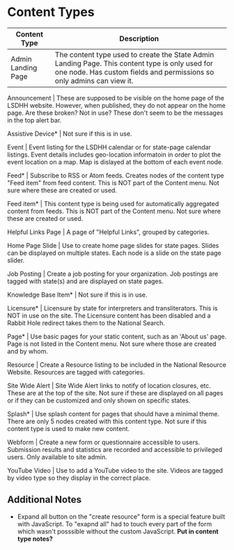# Content Types

Content Type  |  Description
---------- | -------------
Admin Landing Page    | The content type used to create the State Admin Landing Page. This content type is only used for one node. Has custom fields and permissions so only admins can view it. 

Announcement          | These are supposed to be visible on the home page of the LSDHH website. However, when published, they do not appear on the home page. Are these broken? Not in use? These don't seem to be the messages in the top alert bar. 

Assistive Device*     | Not sure if this is in use. 

Event                 | Event listing for the LSDHH calendar or for state-page calendar listings. Event details includes geo-location informatoin in order to plot the event location on a map. Map is dislayed at the bottom of each event node. 

Feed*                 | Subscribe to RSS or Atom feeds. Creates nodes of the content type "Feed item" from feed content. This is NOT part of the Content menu. Not sure where these are created or used. 

Feed item*            | This content type is being used for automatically aggregated content from feeds. This is NOT part of the Content menu. Not sure where these are created or used. 

Helpful Links Page	  | A page of "Helpful Links", grouped by categories. 

Home Page Slide	      | Use to create home page slides for state pages. Slides can be displayed on multiple states. Each node is a slide on the state page slider. 

Job Posting	          | Create a job posting for your organization. Job postings are tagged with state(s) and are displayed on state pages. 

Knowledge Base Item*  | Not sure if this is in use.

Licensure*	          | Licensure by state for interpreters and transliterators. This is NOT in use on the site. The Licensure content has been disabled and a Rabbit Hole redirect takes them to the National Search. 

Page*	              | Use basic pages for your static content, such as an 'About us' page. Page is not listed in the Content menu. Not sure where those are created and by whom. 

Resource	          | Create a Resource listing to be included in the National Resource Website. Resources are tagged with categories.  

Site Wide Alert	      | Site Wide Alert links to notify of location closures, etc. These are at the top of the site. Not sure if these are displayed on all pages or if they can be customized and only shown on specific states. 

Splash*	              | Use splash content for pages that should have a minimal theme. There are only 5 nodes created with this content type. Not sure if this content type is used to make new content.   

Webform	              | Create a new form or questionnaire accessible to users. Submission results and statistics are recorded and accessible to privileged users. Only available to site admin. 

YouTube Video	      | Use to add a YouTube video to the site. Videos are tagged by video type so they display in the correct place. 

## Additional Notes

- Expand all button on the "create resource" form is a special feature built with JavaScript. To "exapnd all" had to touch every part of the form which wasn't posssible without the custom JavaScript. **Put in content type notes?**
